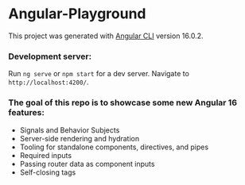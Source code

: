 # Angular-Playground

This project was generated with [Angular CLI](https://github.com/angular/angular-cli) version 16.0.2.

### Development server:

Run `ng serve` or `npm start` for a dev server. Navigate to `http://localhost:4200/`.

### The goal of this repo is to showcase some new Angular 16 features:
- Signals and Behavior Subjects
- Server-side rendering and hydration
- Tooling for standalone components, directives, and pipes
- Required inputs
- Passing router data as component inputs
- Self-closing tags

